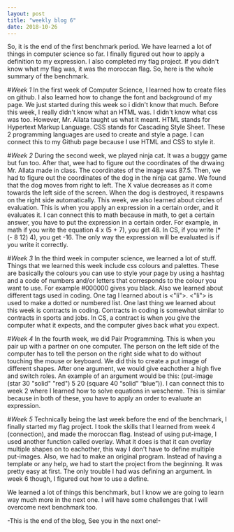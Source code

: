 ```yaml
---
layout: post
title: "weekly blog 6"
date: 2018-10-26
---
```


So, it is the end of the first benchmark period. We have learned a lot of things in computer science so far. I finally figured out how to apply a definition to my expression. I also completed my flag project. If you didn't know what my flag was, it was the moroccan flag. So, here is the whole summary of the benchmark.

#_Week 1_ 
In the first week of Computer Science, I learned how to create files on github. I also learned how to change the font and background of my page. We just started during this week so i didn't know that much. Before this week, I really didn't know what an HTML was. I didn't know what css was too. However, Mr. Allata taught us what it meant. HTML stands for Hypertext Markup Language. CSS stands for Cascading Style Sheet. These 2 programming languages are used to create and style a page. I can connect this to my Github page because I use HTML and CSS to style it.

#_Week 2_
During the second week, we played ninja cat. It was a buggy game but fun too. After that, wee had to figure out the coordinates of the drwaing Mr. Allata made in class. The coordinates of the image was 87.5. Then, we had to figure out the coordinates of the dog in the ninja cat game. We found that the dog moves from right to left. The X value decreases as it come towards the left side of the screen. When the dog is destroyed, it respawns on the right side automatically. This week, we also learned about circles of evaluation. This is when you apply an expression in a certain order, and it evaluates it. I can connect this to math because in math, to get a certain answer, you have to put the expression in a certain order. For example, in math if you write the equation 4 x (5 + 7), you get 48. In CS, if you write (* (- 8 12) 4), you get -16. The only way the expression will be evaluated is if you write it correctly.

#_Week 3_
In the third week in computer science, we learned a lot of stuff. Things that we learned this week include css colours and palettes. These are basically the colours you can use to style your page by using a hashtag and a code of numbers and/or letters that corresponds to the colour you want to use. For example #000000 gives you black. Also we learned about different tags used in coding. One tag I learned about is <"li">. <"li"> is used to make a dotted or numbered list. One last thing we learned about this week is contracts in coding. Contracts in coding is somewhat similar to contracts in sports and jobs. In CS, a contract is when you give the computer what it expects, and the computer gives back what you expect. 

#_Week 4_
In the fourth week, we did Pair Programming. This is when you pair up with a partner on one computer. The person on the left side of the computer has to tell the person on the right side what to do without touching the mouse or keyboard. We did this to create a put image of different shapes. After one argument, we would give eachother a high five and switch roles. An example of an argument would be this:
(put-image (star 30 "solid" "red") 5 20 (square 40 “solid” “blue”)). I can connect this to week 2 where I learned how to solve equations in wescheme. This is similar because in both of these, you have to apply an order to evaluate an expression.

#_Week 5_
Technically being the last week before the end of the benchmark, I finally started my flag project. I took the skills that I learned from week 4 (connection), and made the moroccan flag. Instead of using put-image, I used another function called overlay. What it does is that it can overlay multiple shapes on to eachother, this way I don't have to define multiple put-images. Also, we had to make an original program. Instead of having a template or any help, we had to start the project from the beginning. It was pretty easy at first. The only trouble I had was defining an argument. In week 6 though, I figured out how to use a define.

We learned a lot of things this benchmark, but I know we are going to learn way much more in the next one. I will have some challenges that I will overcome next benchmark too. 

-This is the end of the blog, See you in the next one!-
